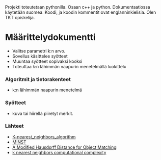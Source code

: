 Projekti toteutetaan pythonilla. Osaan c++ ja python.
Dokumentaatiossa käytetään suomea. Koodi, ja koodin kommentit ovat englanninkielisia.
Olen TKT opiskelija.
# Määrittelydokumentti
*   Valitse parametri k:n arvo.
*   Sovellus käsittelee syötteet
*   Muuntaa syötteet sopivaksi kooksi
*   Toteuttaa k:n lähimmän naapurin menetelmällä luokittelu

### Algoritmit ja tietorakenteet
*   k:n lähimmän naapurin menetelmä
### Syötteet 
*   kuva tai hiirellä piiretyt merkit.
### Lähteet
*   [K-nearest_neighbors_algorithm](https://en.wikipedia.org/wiki/K-nearest_neighbors_algorithm)
*   [MINST](http://yann.lecun.com/exdb/mnist/)
*   [A Modified Hausdorff Distance for Object Matching](http://citeseerx.ist.psu.edu/viewdoc/summary?doi=10.1.1.1.8155&rank=5&q=hausdorff&osm=&ossid=)
*   [k nearest neighbors computational complexity](https://towardsdatascience.com/k-nearest-neighbors-computational-complexity-502d2c440d5)